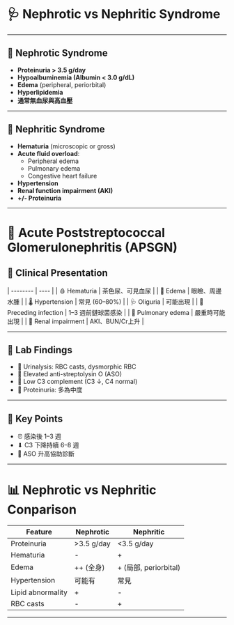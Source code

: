 # 🩺 Nephrotic vs Nephritic Syndrome

---

## 📌 Nephrotic Syndrome 

- **Proteinuria > 3.5 g/day**
- **Hypoalbuminemia (Albumin < 3.0 g/dL)**
- **Edema** (peripheral, periorbital)
- **Hyperlipidemia**
- **通常無血尿與高血壓**

---

## 📌 Nephritic Syndrome 

- **Hematuria** (microscopic or gross)
- **Acute fluid overload**:
  - Peripheral edema
  - Pulmonary edema
  - Congestive heart failure
- **Hypertension**
- **Renal function impairment (AKI)**
- **+/- Proteinuria**

---

# 🦠 Acute Poststreptococcal Glomerulonephritis (APSGN)

## 🎯 Clinical Presentation

| -------- | ---- |
| 🩸 Hematuria | 茶色尿、可見血尿 |
| 🚰 Edema | 眼瞼、周邊水腫 |
| 🌡️ Hypertension | 常見 (60–80%) |
| 🩺 Oliguria | 可能出現 |
| 🦠 Preceding infection | 1–3 週前鏈球菌感染 |
| 🩻 Pulmonary edema | 嚴重時可能出現 |
| 💉 Renal impairment | AKI、BUN/Cr上升 |

---

## 🔬 Lab Findings

- 🔬 Urinalysis: RBC casts, dysmorphic RBC
- 🧪 Elevated anti-streptolysin O (ASO)
- 🧪 Low C3 complement (C3 ↓, C4 normal)
- 🧪 Proteinuria: 多為中度

---

## 🔑 Key Points

- ⏰ 感染後 1–3 週
- ⬇ C3 下降持續 6–8 週
- 🧪 ASO 升高協助診斷

---

# 📊 Nephrotic vs Nephritic Conparison

| Feature | Nephrotic | Nephritic |
| ---- | ---- | ---- |
| Proteinuria | >3.5 g/day | <3.5 g/day |
| Hematuria | - | + |
| Edema | ++ (全身) | + (局部, periorbital) |
| Hypertension | 可能有 | 常見 |
| Lipid abnormality | + | - |
| RBC casts | - | + |

---

